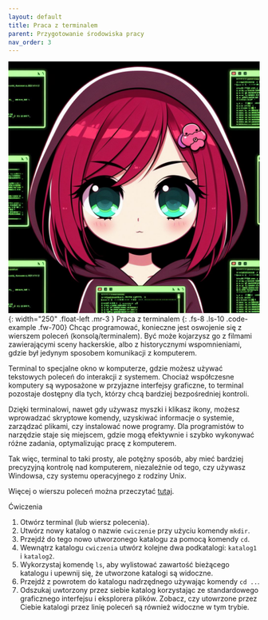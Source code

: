 ```yaml
---
layout: default
title: Praca z terminalem
parent: Przygotowanie środowiska pracy
nav_order: 3
---
```

![](../../images/intros/terminal.jpg){: width="250" .float-left .mr-3 }
Praca z terminalem
{: .fs-8 .ls-10 .code-example .fw-700}
Chcąc programować, konieczne jest oswojenie się z wierszem poleceń (konsolą/terminalem). Być może kojarzysz go z filmami zawierającymi sceny hackerskie, albo z historycznymi wspomnieniami, gdzie był jedynym sposobem komunikacji z komputerem.

Terminal to specjalne okno w komputerze, gdzie możesz używać tekstowych poleceń do interakcji z systemem. Chociaż współczesne komputery są wyposażone w przyjazne interfejsy graficzne, to terminal pozostaje dostępny dla tych, którzy chcą bardziej bezpośredniej kontroli.

Dzięki terminalowi, nawet gdy używasz myszki i klikasz ikony, możesz wprowadzać skryptowe komendy, uzyskiwać informacje o systemie, zarządzać plikami, czy instalować nowe programy. Dla programistów to narzędzie staje się miejscem, gdzie mogą efektywnie i szybko wykonywać różne zadania, optymalizując pracę z komputerem.

Tak więc, terminal to taki prosty, ale potężny sposób, aby mieć bardziej precyzyjną kontrolę nad komputerem, niezależnie od tego, czy używasz Windowsa, czy systemu operacyjnego z rodziny Unix.

Więcej o wierszu poleceń można przeczytać [tutaj](https://ubuntu.com/tutorials/command-line-for-beginners).

Ćwiczenia
1. Otwórz terminal (lub wiersz polecenia).
2. Utwórz nowy katalog o nazwie `cwiczenie` przy użyciu komendy `mkdir`.
3. Przejdź do tego nowo utworzonego katalogu za pomocą komendy `cd`.
4. Wewnątrz katalogu `cwiczenia` utwórz kolejne dwa podkatalogi: `katalog1` i `katalog2`.
5. Wykorzystaj komendę `ls`, aby wylistować zawartość bieżącego katalogu i upewnij się, że utworzone katalogi są widoczne.
6. Przejdź z powrotem do katalogu nadrzędnego używając komendy `cd ..`.
7. Odszukaj uwtorzony przez siebie katalog korzystając ze standardowego graficznego interfejsu i eksplorera plików. Zobacz, czy utowrzone przez Ciebie katalogi przez linię poleceń są również widoczne w tym trybie.